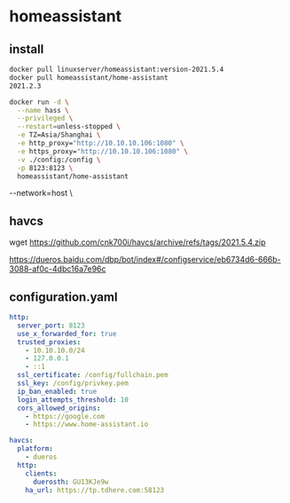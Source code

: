 # homeassistant

## install
```sh
docker pull linuxserver/homeassistant:version-2021.5.4
docker pull homeassistant/home-assistant
2021.2.3

docker run -d \
  --name hass \
  --privileged \
  --restart=unless-stopped \
  -e TZ=Asia/Shanghai \
  -e http_proxy="http://10.10.10.106:1080" \
  -e https_proxy="http://10.10.10.106:1080" \
  -v ./config:/config \
  -p 8123:8123 \
  homeassistant/home-assistant
```
  --network=host \

## havcs
wget https://github.com/cnk700i/havcs/archive/refs/tags/2021.5.4.zip

https://dueros.baidu.com/dbp/bot/index#/configservice/eb6734d6-666b-3088-af0c-4dbc16a7e96c

## configuration.yaml
```yml
http:
  server_port: 8123
  use_x_forwarded_for: true
  trusted_proxies:
    - 10.10.10.0/24
    - 127.0.0.1
    - ::1
  ssl_certificate: /config/fullchain.pem
  ssl_key: /config/privkey.pem
  ip_ban_enabled: true
  login_attempts_threshold: 10
  cors_allowed_origins:
    - https://google.com
    - https://www.home-assistant.io

havcs:
  platform:
    - dueros
  http:
    clients:
      duerosth: GU13KJe9w
    ha_url: https://tp.tdhere.com:58123
```
